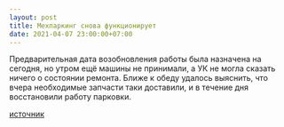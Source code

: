 ```yaml
---
layout: post
title: Мехпаркинг снова функционирует
date: 2021-04-07 23:00:00+07:00
---
```


Предварительная дата возобновления работы была назначена на сегодня, но утром ещё машины не принимали, а УК не могла сказать ничего о состоянии ремонта. Ближе к обеду удалось выяснить, что вчера необходимые запчасти таки доставили, и в течение дня восстановили работу парковки.

[источник](http://greencity54.ru/press/oazis54/1121/)
